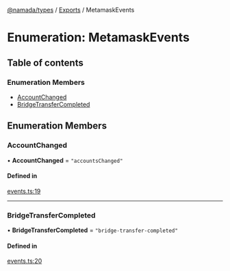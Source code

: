 [@namada/types](../README.md) / [Exports](../modules.md) / MetamaskEvents

# Enumeration: MetamaskEvents

## Table of contents

### Enumeration Members

- [AccountChanged](MetamaskEvents.md#accountchanged)
- [BridgeTransferCompleted](MetamaskEvents.md#bridgetransfercompleted)

## Enumeration Members

### AccountChanged

• **AccountChanged** = ``"accountsChanged"``

#### Defined in

[events.ts:19](https://github.com/anoma/namada-interface/blob/b680393907f6826b1f65414a3a8402ca83227a37/packages/types/src/events.ts#L19)

___

### BridgeTransferCompleted

• **BridgeTransferCompleted** = ``"bridge-transfer-completed"``

#### Defined in

[events.ts:20](https://github.com/anoma/namada-interface/blob/b680393907f6826b1f65414a3a8402ca83227a37/packages/types/src/events.ts#L20)

